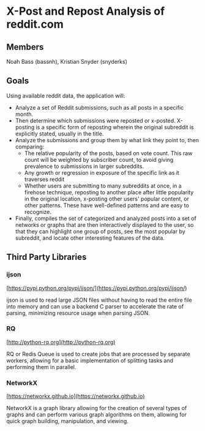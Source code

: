 # X-Post and Repost Analysis of reddit.com

## Members
Noah Bass (bassnh), Kristian Snyder (snyderks)

## Goals

Using available reddit data, the application will:
 - Analyze a set of Reddit submissions, such as all posts in a specific month.
 - Then determine which submissions were reposted or x-posted. X-posting is a specific form of reposting wherein the original subreddit is explicitly stated, usually in the title.
 - Analyze the submissions and group them by what link they point to, then comparing:
     - The relative popularity of the posts, based on vote count. This raw count will be weighted by subscriber count, to avoid giving prevalence to submissions in larger subreddits.
     - Any growth or regression in exposure of the specific link as it traverses reddit
     - Whether users are submitting to many subreddits at once, in a firehose technique, reposting to another place after little popularity in the original location, x-posting other users' popular content, or other patterns. These have well-defined patterns and are easy to recognize.
 - Finally, compiles the set of categorized and analyzed posts into a set of networks or graphs that are then interactively displayed to the user, so that they can highlight one group of posts, see the most popular by subreddit, and locate other interesting features of the data.

## Third Party Libraries

### ijson

[https://pypi.python.org/pypi/ijson/](https://pypi.python.org/pypi/ijson/)

ijson is used to read large JSON files without having to read the entire file into memory and can use a backend C parser to accelerate the rate of parsing, minimizing resource usage when parsing JSON.

### RQ

[http://python-rq.org](http://python-rq.org)

RQ or Redis Queue is used to create jobs that are processed by separate workers, allowing for a basic implementation of splitting tasks and performing them in parallel.

### NetworkX

[https://networkx.github.io](https://networkx.github.io)

NetworkX is a graph library allowing for the creation of several types of graphs and can perform various graph algorithms on them, allowing for quick graph building, manipulation, and viewing.

